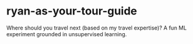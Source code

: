 # ryan-as-your-tour-guide
Where should you travel next (based on my travel expertise)? A fun ML experiment grounded in unsupervised learning.

